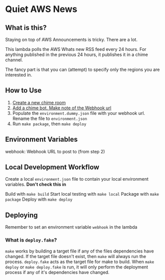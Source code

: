 # Quiet AWS News

## What is this?

Staying on top of AWS Announcements is tricky. There are a lot.

This lambda polls the AWS Whats new RSS feed every 24 hours. For anything published in the previous 24 hours, it publishes it in a chime channel.

The fancy part is that you can (attempt) to specify only the regions you are interested in.

## How to Use

1. [Create a new chime room](https://docs.aws.amazon.com/chime/latest/ug/chime-chat-room.html)
2. [Add a chime bot. Make note of the Webhook url](https://docs.aws.amazon.com/chime/latest/ug/webhooks.html)
3. Populate the `environment.dummy.json` file with your webhook url. Rename the file to `environment.json`
3. Run `make package`, then `make deploy`


## Environment Variables
webhook: Webhook URL to post to (from step 2)

## Local Development Workflow

Create a local `environment.json` file to contain your local environment variables. **Don't check this in** 

Build with `make build`
Start local testing with `make local`
Package with `make package`
Deploy with `make deploy`

## Deploying

Remember to set an environment variable `webhook` in the lambda


### What is `deploy.fake`?

`make` works by building a target file if any of the files dependencies have changed. If the target file doesn't exist, then `make` will always run the process. `deploy.fake` acts as the target file for make to build. When `make deploy` or `make deploy.fake` is run, it will only perform the deployment process if any of it's dependencies have changed.


